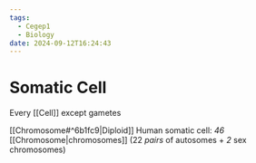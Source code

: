 ```yaml
---
tags:
  - Cegep1
  - Biology
date: 2024-09-12T16:24:43
---
```


# Somatic Cell

Every [[Cell]] except gametes

[[Chromosome#^6b1fc9|Diploid]]
Human somatic cell: *46* [[Chromosome|chromosomes]] (22 *pairs* of autosomes + *2* sex chromosomes)